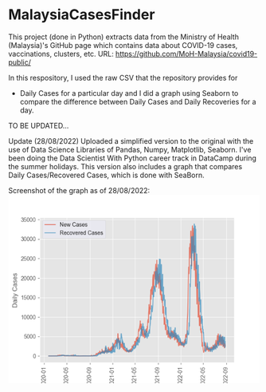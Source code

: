 # MalaysiaCasesFinder

This project (done in Python) extracts data from the Ministry of Health (Malaysia)'s GitHub page which contains data about COVID-19 cases, vaccinations, clusters, etc.
URL: https://github.com/MoH-Malaysia/covid19-public/

In this respository, I used the raw CSV that the repository provides for
- Daily Cases for a particular day and I did a graph using Seaborn to compare the difference between Daily Cases and Daily Recoveries for a day.

TO BE UPDATED...

Update (28/08/2022)
Uploaded a simplified version to the original with the use of Data Science Libraries of Pandas, Numpy, Matplotlib, Seaborn. I've been doing the Data Scientist With Python career track in DataCamp during the summer holidays. This version also includes a graph that compares Daily Cases/Recovered Cases, which is done with SeaBorn.

Screenshot of the graph as of 28/08/2022:
![Graph comparing Daily Cases and Recovered Cases as of 28/08/2022](SimplifiedVersion/NewVsRecovered.png "Graph comparing Daily Cases and Recovered Cases")
